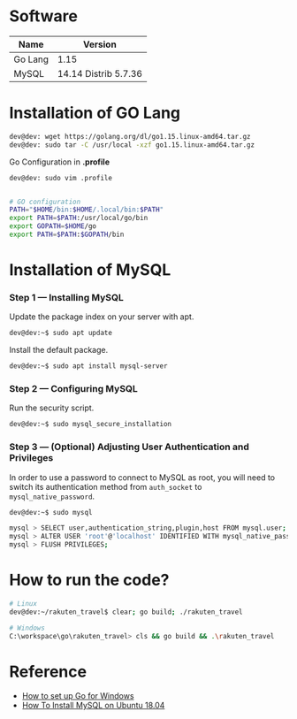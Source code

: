 # Software
| Name           | Version                 |
| -------------- | ----------------------- |
| Go Lang        | 1.15                    |
| MySQL          | 14.14 Distrib 5.7.36    |

# Installation of GO Lang
```bash
dev@dev: wget https://golang.org/dl/go1.15.linux-amd64.tar.gz
dev@dev: sudo tar -C /usr/local -xzf go1.15.linux-amd64.tar.gz
```

Go Configuration in **.profile**
```bash
dev@dev: sudo vim .profile


# GO configuration
PATH="$HOME/bin:$HOME/.local/bin:$PATH"
export PATH=$PATH:/usr/local/go/bin
export GOPATH=$HOME/go
export PATH=$PATH:$GOPATH/bin
```

# Installation of MySQL

### Step 1 — Installing MySQL

Update the package index on your server with apt.
```bash
dev@dev:~$ sudo apt update
```

Install the default package.
```bash
dev@dev:~$ sudo apt install mysql-server
```
### Step 2 — Configuring MySQL

Run the security script.
```bash
dev@dev:~$ sudo mysql_secure_installation
```

### Step 3 — (Optional) Adjusting User Authentication and Privileges

In order to use a password to connect to MySQL as root, you will need to switch its authentication method from `auth_socket` to `mysql_native_password`.

```bash
dev@dev:~$ sudo mysql

mysql > SELECT user,authentication_string,plugin,host FROM mysql.user;
mysql > ALTER USER 'root'@'localhost' IDENTIFIED WITH mysql_native_password BY 'password';
mysql > FLUSH PRIVILEGES;
```

# How to run the code?

```bash
# Linux
dev@dev:~/rakuten_travel$ clear; go build; ./rakuten_travel

# Windows
C:\workspace\go\rakuten_travel> cls && go build && .\rakuten_travel
```


# Reference
* [How to set up Go for Windows](https://www.freecodecamp.org/news/setting-up-go-programming-language-on-windows-f02c8c14e2f/)
* [How To Install MySQL on Ubuntu 18.04](https://www.digitalocean.com/community/tutorials/how-to-install-mysql-on-ubuntu-18-04)